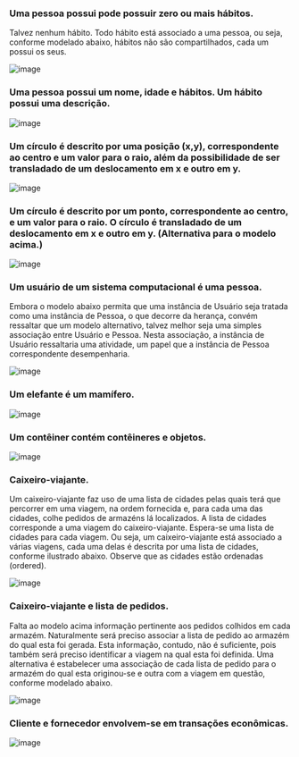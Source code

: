 ### Uma pessoa possui pode possuir zero ou mais hábitos.

Talvez nenhum hábito. Todo hábito está associado a uma pessoa, ou seja, conforme modelado abaixo, hábitos não são compartilhados, cada um possui os seus.

![image](https://user-images.githubusercontent.com/1735792/90349078-b93a6f80-e00e-11ea-8909-408d903ddc58.png)

### Uma pessoa possui um nome, idade e hábitos. Um hábito possui uma descrição.

![image](https://user-images.githubusercontent.com/1735792/90349092-cc4d3f80-e00e-11ea-943a-69e5176110d5.png)

### Um círculo é descrito por uma posição (x,y), correspondente ao centro e um valor para o raio, além da possibilidade de ser transladado de um deslocamento em x e outro em y.

![image](https://user-images.githubusercontent.com/1735792/90349103-dcfdb580-e00e-11ea-993c-cbfa6700ce63.png)

### Um círculo é descrito por um ponto, correspondente ao centro, e um valor para o raio. O círculo é transladado de um deslocamento em x e outro em y. (Alternativa para o modelo acima.)

![image](https://user-images.githubusercontent.com/1735792/90349114-ebe46800-e00e-11ea-9700-5017864410d3.png)

### Um usuário de um sistema computacional é uma pessoa.

Embora o modelo abaixo permita que uma instância de Usuário seja tratada como uma instância de Pessoa, o que decorre da herança, convém ressaltar que um modelo alternativo, talvez melhor seja uma simples associação entre Usuário e Pessoa. Nesta associação, a instância de Usuário ressaltaria uma atividade, um papel que a instância de Pessoa correspondente desempenharia.

![image](https://user-images.githubusercontent.com/1735792/90349129-00c0fb80-e00f-11ea-9676-97fc037e48cf.png)

### Um elefante é um mamífero.

![image](https://user-images.githubusercontent.com/1735792/90349145-0fa7ae00-e00f-11ea-8786-e676a63ebf2b.png)

### Um contêiner contém contêineres e objetos.

![image](https://user-images.githubusercontent.com/1735792/90349160-20f0ba80-e00f-11ea-8498-cbc080ed9c11.png)

### Caixeiro-viajante.

Um caixeiro-viajante faz uso de uma lista de cidades pelas quais terá que percorrer em uma viagem, na ordem fornecida e, para cada uma das cidades, colhe pedidos de armazéns lá localizados. A lista de cidades corresponde a uma viagem do caixeiro-viajante. Espera-se uma lista de cidades para cada viagem. Ou seja, um caixeiro-viajante está associado a várias viagens, cada uma delas é descrita por uma lista de cidades, conforme ilustrado abaixo. Observe que as cidades estão ordenadas (ordered).

![image](https://user-images.githubusercontent.com/1735792/90349173-3960d500-e00f-11ea-8bb0-389a7b15d67e.png)

### Caixeiro-viajante e lista de pedidos.

Falta ao modelo acima informação pertinente aos pedidos colhidos em cada armazém. Naturalmente será preciso associar a lista de pedido ao armazém do qual esta foi gerada. Esta informação, contudo, não é suficiente, pois também será preciso identificar a viagem na qual esta foi definida. Uma alternativa é estabelecer uma associação de cada lista de pedido para o armazém do qual esta originou-se e outra com a viagem em questão, conforme modelado abaixo.

![image](https://user-images.githubusercontent.com/1735792/90349207-61e8cf00-e00f-11ea-9926-ac82a7dc578f.png)

### Cliente e fornecedor envolvem-se em transações econômicas.

![image](https://user-images.githubusercontent.com/1735792/90349230-72994500-e00f-11ea-8584-5291a19f7a36.png)
